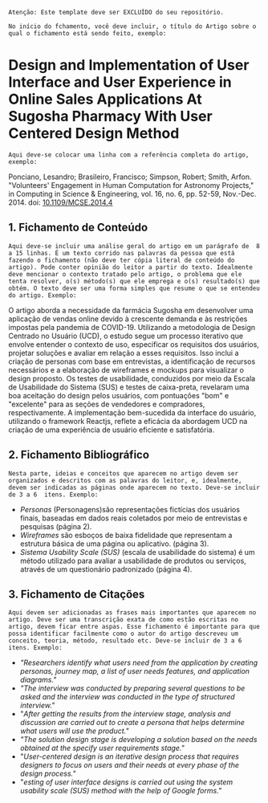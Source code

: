 `Atenção: Este template deve ser EXCLUÍDO do seu repositório.`


`No início do fchamento, você deve incluir, o título do Artigo sobre o qual o fichamento está sendo feito, exemplo:`

# Design and Implementation of User Interface and User Experience in Online Sales Applications At Sugosha Pharmacy With User Centered Design Method

`Aqui deve-se colocar uma linha com a referência completa do artigo, exemplo:`

Ponciano, Lesandro; Brasileiro,  Francisco; Simpson, Robert; Smith, Arfon. "Volunteers' Engagement in Human Computation for Astronomy Projects," in Computing in Science & Engineering, vol. 16, no. 6, pp. 52-59, Nov.-Dec. 2014. doi: [10.1109/MCSE.2014.4](https://doi.org/10.1109/MCSE.2014.4)

## 1. Fichamento de Conteúdo

`Aqui deve-se incluir uma análise geral do artigo em um parágrafo de  8 a 15 linhas. É um texto corrido nas palavras da pessoa que está fazendo o fichamento (não deve ter cópia literal de conteúdo do artigo). Pode conter opinião do leitor a partir do texto. Idealmente deve mencionar o contexto tratado pelo artigo, o problema que ele tenta resolver, o(s) método(s) que ele emprega e o(s) resultado(s) que obtém. O texto deve ser uma forma simples que resume o que se entendeu do artigo. Exemplo:`


O artigo aborda a necessidade da farmácia Sugosha em desenvolver uma aplicação de vendas online devido à crescente demanda e às restrições impostas pela pandemia de COVID-19. Utilizando a metodologia de Design Centrado no Usuário (UCD), o estudo segue um processo iterativo que envolve entender o contexto de uso, especificar os requisitos dos usuários, projetar soluções e avaliar em relação a esses requisitos. Isso inclui a criação de personas com base em entrevistas, a identificação de recursos necessários e a elaboração de wireframes e mockups para visualizar o design proposto. Os testes de usabilidade, conduzidos por meio da Escala de Usabilidade do Sistema (SUS) e testes de caixa-preta, revelaram uma boa aceitação do design pelos usuários, com pontuações "bom" e "excelente" para as seções de vendedores e compradores, respectivamente. A implementação bem-sucedida da interface do usuário, utilizando o framework Reactjs, reflete a eficácia da abordagem UCD na criação de uma experiência de usuário eficiente e satisfatória.

## 2. Fichamento Bibliográfico 

`Nesta parte, ideias e conceitos que aparecem no artigo devem ser organizados e descritos com as palavras do leitor, e, idealmente, devem ser indicadas as páginas onde aparecem no texto. Deve-se incluir de 3 a 6  itens. Exemplo:`


* _Personas_ (Personagens)são representações fictícias dos usuários finais, baseadas em dados reais coletados por meio de entrevistas e pesquisas (página 2).
* _Wireframes_ são esboços de baixa fidelidade que representam a estrutura básica de uma página ou aplicativo. (página 3).
* _Sistema Usability Scale (SUS)_ (escala de usabilidade do sistema) é um método utilizado para avaliar a usabilidade de produtos ou serviços, através de um questionário padronizado (página 4).

## 3. Fichamento de Citações 

`Aqui devem ser adicionadas as frases mais importantes que aparecem no artigo. Deve ser uma transcrição exata de como estão escritas no artigo, devem ficar entre aspas. Esse fichamento é importante para que possa identificar facilmente como o autor do artigo descreveu um conceito, teoria, método, resultado etc. Deve-se incluir de 3 a 6  itens. Exemplo:`


* _"Researchers identify what users need from the application by creating personas, journey map, a list of user needs features, and application diagrams."_
* _"The interview was conducted by preparing several questions to be asked and the interview was conducted in the type of structured interview."_
* "_After getting the results from the interview stage, analysis and discussion are carried out to create a persona that helps determine what users will use the product."_
* _"The solution design stage is developing a solution based on the needs obtained at the specify user requirements stage."_
* "_User-centered design is an iterative design process that requires designers to focus on users and their needs at every phase of the design process."_
* "_esting of user interface designs is carried out using the system usability scale (SUS) method with the help of Google forms."_

